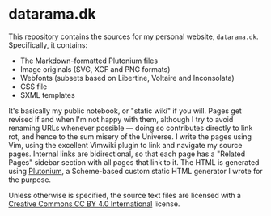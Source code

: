 datarama.dk
===========
This repository contains the sources for my personal
website, `datarama.dk`. Specifically, it contains: 

* The Markdown-formatted Plutonium files
* Image originals (SVG, XCF and PNG formats)
* Webfonts (subsets based on Libertine, Voltaire and Inconsolata)
* CSS file
* SXML templates

It's basically my public notebook, or "static wiki" if you
will. Pages get revised if and when I'm not happy with
them, although I try to avoid renaming URLs whenever
possible — doing so contributes directly to link rot, and
hence to the sum misery of the Universe. I write the pages
using Vim, using the excellent Vimwiki plugin to link and
navigate my source pages. Internal links are
bidirectional, so that each page has a "Related Pages"
sidebar section with all pages that link to it. The HTML
is generated using
[Plutonium](https://github.com/datarama-dk/plutonium), a
Scheme-based custom static HTML generator I wrote for the
purpose.

Unless otherwise is specified, the source text files are
licensed with a [Creative Commons CC BY 4.0
International](https://github.com/datarama-dk/datarama.dk/blob/master/LICENSE.md)
license.
